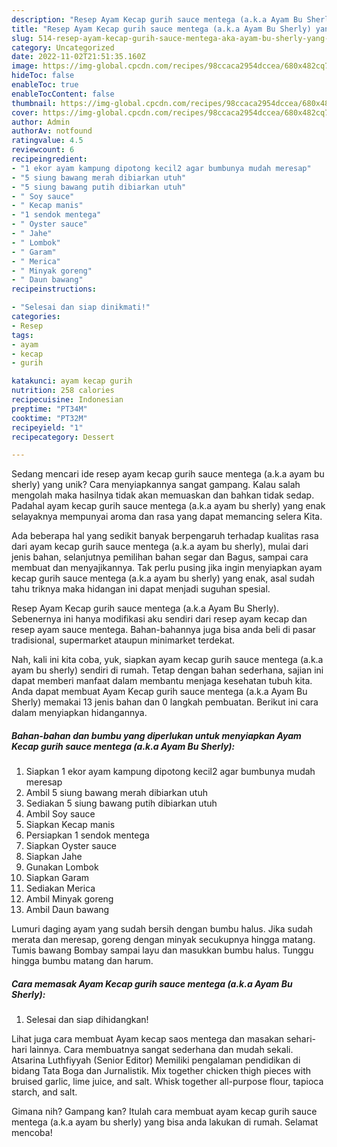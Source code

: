 ```yaml
---
description: "Resep Ayam Kecap gurih sauce mentega (a.k.a Ayam Bu Sherly) yang Mantap"
title: "Resep Ayam Kecap gurih sauce mentega (a.k.a Ayam Bu Sherly) yang Mantap"
slug: 514-resep-ayam-kecap-gurih-sauce-mentega-aka-ayam-bu-sherly-yang-mantap
category: Uncategorized
date: 2022-11-02T21:51:35.160Z
image: https://img-global.cpcdn.com/recipes/98ccaca2954dccea/680x482cq70/ayam-kecap-gurih-sauce-mentega-aka-ayam-bu-sherly-foto-resep-utama.jpg
hideToc: false
enableToc: true
enableTocContent: false
thumbnail: https://img-global.cpcdn.com/recipes/98ccaca2954dccea/680x482cq70/ayam-kecap-gurih-sauce-mentega-aka-ayam-bu-sherly-foto-resep-utama.jpg
cover: https://img-global.cpcdn.com/recipes/98ccaca2954dccea/680x482cq70/ayam-kecap-gurih-sauce-mentega-aka-ayam-bu-sherly-foto-resep-utama.jpg
author: Admin
authorAv: notfound
ratingvalue: 4.5
reviewcount: 6
recipeingredient:
- "1 ekor ayam kampung dipotong kecil2 agar bumbunya mudah meresap"
- "5 siung bawang merah dibiarkan utuh"
- "5 siung bawang putih dibiarkan utuh"
- " Soy sauce"
- " Kecap manis"
- "1 sendok mentega"
- " Oyster sauce"
- " Jahe"
- " Lombok"
- " Garam"
- " Merica"
- " Minyak goreng"
- " Daun bawang"
recipeinstructions:

- "Selesai dan siap dinikmati!"
categories:
- Resep
tags:
- ayam
- kecap
- gurih

katakunci: ayam kecap gurih 
nutrition: 258 calories
recipecuisine: Indonesian
preptime: "PT34M"
cooktime: "PT32M"
recipeyield: "1"
recipecategory: Dessert

---
```





Sedang mencari ide resep ayam kecap gurih sauce mentega (a.k.a ayam bu sherly) yang unik? Cara menyiapkannya sangat gampang. Kalau salah mengolah maka hasilnya tidak akan memuaskan dan bahkan tidak sedap. Padahal ayam kecap gurih sauce mentega (a.k.a ayam bu sherly) yang enak selayaknya mempunyai aroma dan rasa yang dapat memancing selera Kita.





Ada beberapa hal yang sedikit banyak berpengaruh terhadap kualitas rasa dari ayam kecap gurih sauce mentega (a.k.a ayam bu sherly), mulai dari jenis bahan, selanjutnya pemilihan bahan segar dan Bagus, sampai cara membuat dan menyajikannya. Tak perlu pusing jika ingin menyiapkan ayam kecap gurih sauce mentega (a.k.a ayam bu sherly) yang enak,      asal sudah tahu triknya maka hidangan ini dapat menjadi suguhan spesial.














Resep Ayam Kecap gurih sauce mentega (a.k.a Ayam Bu Sherly). Sebenernya ini hanya modifikasi aku sendiri dari resep ayam kecap dan resep ayam sauce mentega. Bahan-bahannya juga bisa anda beli di pasar tradisional, supermarket ataupun minimarket terdekat.






Nah, kali ini kita coba, yuk, siapkan ayam kecap gurih sauce mentega (a.k.a ayam bu sherly) sendiri di rumah. Tetap dengan bahan sederhana, sajian ini dapat memberi manfaat dalam membantu menjaga kesehatan tubuh kita. Anda dapat membuat Ayam Kecap gurih sauce mentega (a.k.a Ayam Bu Sherly) memakai 13 jenis bahan dan 0 langkah pembuatan. Berikut ini cara dalam menyiapkan hidangannya.

<!--inarticleads1-->

##### Bahan-bahan dan bumbu yang diperlukan untuk menyiapkan Ayam Kecap gurih sauce mentega (a.k.a Ayam Bu Sherly):

1. Siapkan 1 ekor ayam kampung dipotong kecil2 agar bumbunya mudah meresap
1. Ambil 5 siung bawang merah dibiarkan utuh
1. Sediakan 5 siung bawang putih dibiarkan utuh
1. Ambil  Soy sauce
1. Siapkan  Kecap manis
1. Persiapkan 1 sendok mentega
1. Siapkan  Oyster sauce
1. Siapkan  Jahe
1. Gunakan  Lombok
1. Siapkan  Garam
1. Sediakan  Merica
1. Ambil  Minyak goreng
1. Ambil  Daun bawang


Lumuri daging ayam yang sudah bersih dengan bumbu halus. Jika sudah merata dan meresap, goreng dengan minyak secukupnya hingga matang. Tumis bawang Bombay sampai layu dan masukkan bumbu halus. Tunggu hingga bumbu matang dan harum. 

<!--inarticleads2-->

##### Cara memasak Ayam Kecap gurih sauce mentega (a.k.a Ayam Bu Sherly):


1. Selesai dan siap dihidangkan!

Lihat juga cara membuat Ayam kecap saos mentega dan masakan sehari-hari lainnya. Cara membuatnya sangat sederhana dan mudah sekali. Atsarina Luthfiyyah (Senior Editor) Memiliki pengalaman pendidikan di bidang Tata Boga dan Jurnalistik. Mix together chicken thigh pieces with bruised garlic, lime juice, and salt. Whisk together all-purpose flour, tapioca starch, and salt. 

Gimana nih? Gampang kan? Itulah cara membuat ayam kecap gurih sauce mentega (a.k.a ayam bu sherly) yang bisa anda lakukan di rumah. Selamat mencoba!
